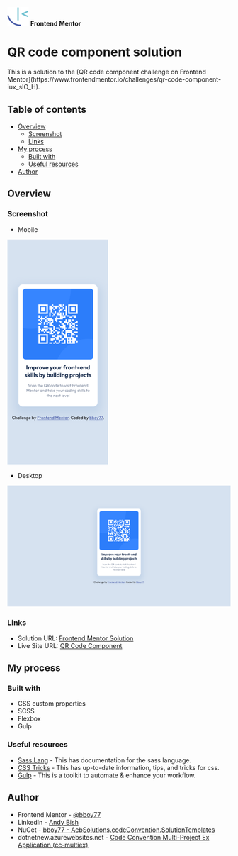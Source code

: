 <img src="./images/frontend-mentor-logo.svg" width="48">
<b align="top">Frontend Mentor</b>
<h1>QR code component solution</h1>
This is a solution to the [QR code component challenge on Frontend Mentor](https://www.frontendmentor.io/challenges/qr-code-component-iux_sIO_H).

## Table of contents

- [Overview](#overview)
  - [Screenshot](#screenshot)
  - [Links](#links)
- [My process](#my-process)
  - [Built with](#built-with)
  - [Useful resources](#useful-resources)
- [Author](#author)

## Overview

### Screenshot

- Mobile

![](./images/screenshot-mobile.png)

- Desktop

![](./images/screenshot-desktop.png)

### Links

- Solution URL: [Frontend Mentor Solution](https://www.frontendmentor.io/challenges/qr-code-component-iux_sIO_H/hub/qr-code-component-solution-using-scss-GOcfeI4Bb-)
- Live Site URL: [QR Code Component](https://bboy77.github.io/qr-code-component/)

## My process

### Built with

- CSS custom properties
- SCSS
- Flexbox
- Gulp

### Useful resources

- [Sass Lang](https://sass-lang.com/) - This has documentation for the sass language.
- [CSS Tricks](https://css-tricks.com/) - This has up-to-date information, tips, and tricks for css.
- [Gulp](https://gulpjs.com/) - This is a toolkit to automate & enhance your workflow.

## Author

- Frontend Mentor - [@bboy77](https://www.frontendmentor.io/profile/bboy77/)
- LinkedIn - [Andy Bish](https://www.linkedin.com/in/andy-bish-61a1ab70/)
- NuGet - [bboy77 - AebSolutions.codeConvention.SolutionTemplates](https://www.nuget.org/packages/AebSolutions.CodeConvention.SolutionTemplates)
- dotnetnew.azurewebsites.net - [Code Convention Multi-Project Ex Application (cc-multiex)](https://dotnetnew.azurewebsites.net/template/AebSolutions.CodeConvention.SolutionTemplates/AebSolutions.CodeConvention.Solution.Ex.6.6)

